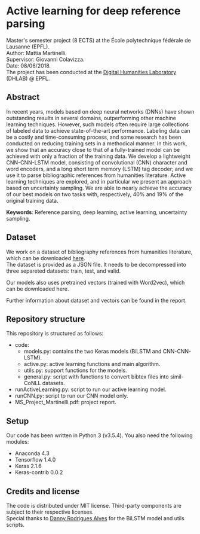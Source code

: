 # Active learning for deep reference parsing

Master's semester project (8 ECTS) at the École polytechnique fédérale de Lausanne (EPFL). <br />
Author: Mattia Martinelli. <br />
Supervisor: Giovanni Colavizza. <br />
Date: 08/06/2018. <br />
The project has been conducted at the [Digital Humanities Laboratory](https://dhlab.epfl.ch/) (DHLAB) @ EPFL. <br />


## Abstract
In recent years, models based on deep neural networks (DNNs) have shown outstanding results in several domains, outperforming other machine learning techniques. However, such models often require large collections of labeled data to achieve state-of-the-art performance. Labeling data can be a costly and time-consuming process, and some research has been conducted on reducing training
sets in a methodical manner. In this work, we show that an accuracy close to that of a fully-trained model can be achieved with only a fraction of the training data. We develop a lightweight CNN-CNN-LSTM model, consisting of convolutional (CNN) character and word encoders, and a long short term memory (LSTM) tag decoder; and we use it to parse bibliographic references from humanities literature. Active learning techniques are explored, and in particular we present an approach based on uncertainty sampling. We are able to nearly achieve the accuracy of our best models on two tasks with, respectively, 40% and 19% of the original training data.

**Keywords**: Reference parsing, deep learning, active learning, uncertainty sampling.


## Dataset

We work on a dataset of bibliography references from humanities literature, which can be downloaded [here](https://github.com/dhlab-epfl/LinkedBooksReferenceParsing). <br />
The dataset is provided as a JSON file. It needs to be decompressed into three separeted datasets: train, test, and valid.

Our models also uses pretrained vectors (trained with Word2vec), which can be downloaded here.

Further information about dataset and vectors can be found in the report.


## Repository structure

This repository is structured as follows:

- code:
  - models.py: contains the two Keras models (BiLSTM and CNN-CNN-LSTM).
  - active.py: active learning functions and main algorithm.
  - utils.py: support functions for the models.
  - general.py: script with functions to convert bibtex files into simil-CoNLL datasets.
- runActiveLearning.py: script to run our active learning model.
- runCNN.py: script to run our CNN model only.
- MS_Project_Martinelli.pdf: project report.


## Setup

Our code has been written in Python 3 (v3.5.4). You also need the following modules:

- Anaconda 4.3
- Tensorflow 1.4.0
- Keras 2.1.6
- Keras-contrib 0.0.2


## Credits and license
The code is distributed under MIT license. Third-party components are subject to their respective licenses.  <br />
Special thanks to [Danny Rodrigues Alves](https://github.com/RA-Danny) for the BiLSTM model and utils scripts. <br />


